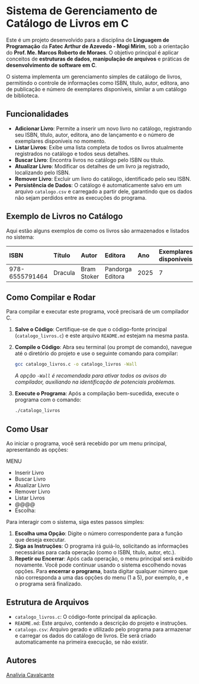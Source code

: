 # Sistema de Gerenciamento de Catálogo de Livros em C

Este é um projeto desenvolvido para a disciplina de **Linguagem de Programação** da **Fatec Arthur de Azevedo - Mogi Mirim**, sob a orientação do **Prof. Me. Marcos Roberto de Moraes**. O objetivo principal é aplicar conceitos de **estruturas de dados**, **manipulação de arquivos** e práticas de **desenvolvimento de software em C**.

O sistema implementa um gerenciamento simples de catálogo de livros, permitindo o controle de informações como ISBN, título, autor, editora, ano de publicação e número de exemplares disponíveis, similar a um catálogo de biblioteca.

##  Funcionalidades

* **Adicionar Livro**: Permite a inserir um novo livro no catálogo, registrando seu ISBN, título, autor, editora, ano de lançamento e o número de exemplares disponíveis no momento. 
* **Listar Livros**: Exibe uma lista completa de todos os livros atualmente registrados no catálogo e todos seus detalhes. 
* **Buscar Livro**: Encontra livros no catálogo pelo ISBN ou título.
* **Atualizar Livro**: Modificar os detalhes de um livro ja registrado, localizando pelo ISBN.
* **Remover Livro**: Excluir um livro do catálogo, identificado pelo seu ISBN.
* **Persistência de Dados**: O catálogo é automaticamente salvo em um arquivo `catalogo.csv` e carregado a partir dele, garantindo que os dados não sejam perdidos entre as execuções do programa.

## Exemplo de Livros no Catálogo

Aqui estão alguns exemplos de como os livros são armazenados e listados no sistema:

| ISBN           | Título   | Autor       | Editora          | Ano  | Exemplares disponíveis|
| :------------- | :------- | :---------- | :--------------- | :--- | :--------- |
| 978-6555791464 | Dracula  | Bram Stoker | Pandorga Editora | 2025 | 7          |

##  Como Compilar e Rodar

Para compilar e executar este programa, você precisará de um compilador C.

1.  **Salve o Código**: Certifique-se de que o código-fonte principal (`catalogo_livros.c`) e este arquivo `README.md` estejam na mesma pasta.

2.  **Compile o Código**: Abra seu terminal (ou prompt de comando), navegue até o diretório do projeto e use o seguinte comando para compilar:

    ```bash
    gcc catalogo_livros.c -o catalogo_livros -Wall
    ```
    *A opção `-Wall` é recomendada para ativar todos os avisos do compilador, auxiliando na identificação de potenciais problemas.*

3.  **Execute o Programa**: Após a compilação bem-sucedida, execute o programa com o comando:

    ```bash
    ./catalogo_livros
    ```

##  Como Usar

Ao iniciar o programa, você será recebido por um menu principal, apresentando as opções:


MENU
 * Inserir Livro
 * Buscar Livro
 * Atualizar Livro
 * Remover Livro
 * Listar Livros
 * @@@@
 * Escolha:
<!-- end list -->

Para interagir com o sistema, siga estes passos simples:

1.  **Escolha uma Opção**: Digite o número correspondente para a função que deseja executar.
2.  **Siga as Instruções**: O programa irá guiá-lo, solicitando as informações necessárias para cada operação (como o ISBN, título, autor, etc.). 
3.  **Repetir ou Encerrar**: Após cada operação, o menu principal será exibido novamente. Você pode continuar usando o sistema escolhendo novas opções. Para **encerrar o programa**, basta digitar qualquer número que não corresponda a uma das opções do menu (1 a 5), por exemplo, `0` , e o programa será finalizado.

##  Estrutura de Arquivos

* `catalogo_livros.c`: O código-fonte principal da aplicação.
* `README.md`: Este arquivo, contendo a descrição do projeto e instruções.
* `catalogo.csv`: Arquivo gerado e utilizado pelo programa para armazenar e carregar os dados do catálogo de livros. Ele será criado automaticamente na primeira execução, se não existir.

## Autores
<div class="contributor">
        <a href="https://github.com/AnaliviaCavalcante" target="_blank">Analívia Cavalcante</a>
    </div>